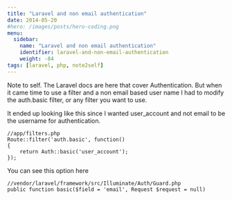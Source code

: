 ```yaml
---
title: "Laravel and non email authentication"
date: 2014-05-20
#hero: /images/posts/hero-coding.png
menu:
  sidebar:
    name: "Laravel and non email authentication"
    identifier: laravel-and-non-email-authentication
    weight: -84
tags: [laravel, php, note2self]
---
```


Note to self. The Laravel docs are here that cover Authentication. But when it came time to use a filter and a non email based user name I had to modify the auth.basic filter, or any filter you want to use.

It ended up looking like this since I wanted user_account and not email to be the username for authentication.

~~~
//app/filters.php
Route::filter('auth.basic', function()
{
    return Auth::basic('user_account');
});
~~~

You can see this option here

~~~
//vendor/laravel/framework/src/Illuminate/Auth/Guard.php
public function basic($field = 'email', Request $request = null)
~~~